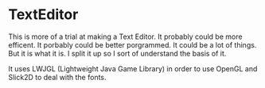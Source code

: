 # TextEditor

This is more of a trial at making a Text Editor. It probably could be more efficent. It porbably could be better porgrammed. It could be a lot of things. But it is what it is. I split it up so I sort of understand the basis of it.

It uses LWJGL (Lightweight Java Game Library) in order to use OpenGL and Slick2D to deal with the fonts.
